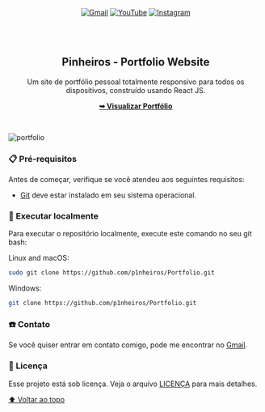 <div align="center">
  
  [![Gmail](https://img.shields.io/badge/Gmail-D14836?style=for-the-badge&logo=gmail&logoColor=white)](mailto:pinheiros.dev@gmail.com)
  [![YouTube](https://img.shields.io/badge/YouTube-%23FF0000.svg?style=for-the-badge&logo=YouTube&logoColor=white)](https://www.youtube.com/@PinheirosDev)
  [![Instagram](https://img.shields.io/badge/Instagram-%23E4405F.svg?style=for-the-badge&logo=Instagram&logoColor=white)](https://www.instagram.com/p1nheiros)

  <br />
  <br />

  <h2 align="center">Pinheiros - Portfolio Website</h2>

  Um site de portfólio pessoal totalmente responsivo para todos os dispositivos, construído usando React JS.

  <a href="https://github.com/p1nheiros/Portfolio"><strong>➥ Visualizar Portfólio</strong></a>

</div>

<br />

![portfolio](https://github.com/p1nheiros/Portfolio/assets/124714182/960ccec4-1e20-46de-b844-90e7ecc22569)

### 📋 Pré-requisitos

Antes de começar, verifique se você atendeu aos seguintes requisitos:

* [Git](https://git-scm.com/downloads "Download Git") deve estar instalado em seu sistema operacional.

### 📍 Executar localmente

Para executar o repositório localmente, execute este comando no seu git bash:

Linux and macOS:

```bash
sudo git clone https://github.com/p1nheiros/Portfolio.git
```

Windows:

```bash
git clone https://github.com/p1nheiros/Portfolio.git
```



### ☎️ Contato

Se você quiser entrar em contato comigo, pode me encontrar no [Gmail](mailto:pinheiros.dev@gmail.com).

### 📝 Licença

Esse projeto está sob licença. Veja o arquivo [LICENÇA](LICENSE.md) para mais detalhes.

[⬆ Voltar ao topo](README.md)<br>
